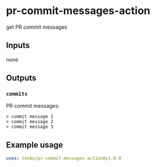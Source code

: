 # pr-commit-messages-action

get PR commit messages

## Inputs

none

## Outputs

### `commits`

PR commit messages:

```
> commit message 1
> commit message 2
> commit message 3
```

## Example usage

```yaml
uses: teebu/pr-commit-messages-action@v1.0.0
```
